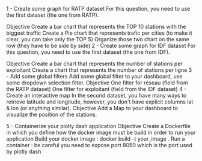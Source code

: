 1 - Create some graph for RATP dataset
For this question, you need to use the first dataset (the one from RATP).

Objective
Create a bar chart that represents the TOP 10 stations with the biggest traffic
Create a Pie chart that represents trafic per cities (to make it clear, you can take only the TOP 5)
Organize those two chart on the same row (they have to be side by side)
2 - Create some graph for IDF dataset
For this question, you need to use the first dataset (the one from IDF).

Objective
Create a bar chart that represents the number of stations per exploitant
Create a chart that represents the number of stations per ligne
3 - Add some global filters
Add some global filter to your dashboard, use some dropdown selection filter.
Objective
One filter for réseau (field from the RATP dataset)
One filter for exploitant (field from the IDF dataset)
4 - Create an interactive map
In the second dataset, you have many ways to retrieve latitude and longitude, however, you don't have explicit columns lat & lon (or anything similar). 
Objective
Add a Map to your dashboard to visualize the position of the stations.

5 - Containerize your plotly dash application
Objective
Create a Dockerfile in which you define how the docker image must be build in order to run your application
Build your docker image : docker build -t your_image .
Run a container : be careful you need to expose port 8050 which is the port used by plotly dash